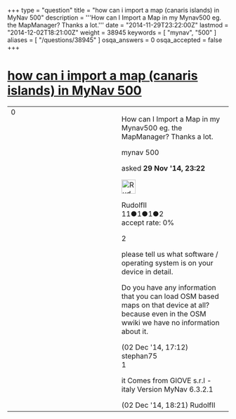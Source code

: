 +++
type = "question"
title = "how can i import a map (canaris islands) in MyNav 500"
description = '''How can I Import a Map in my Mynav500 eg. the MapManager? Thanks a lot.'''
date = "2014-11-29T23:22:00Z"
lastmod = "2014-12-02T18:21:00Z"
weight = 38945
keywords = [ "mynav", "500" ]
aliases = [ "/questions/38945" ]
osqa_answers = 0
osqa_accepted = false
+++

<div class="headNormal">

# [how can i import a map (canaris islands) in MyNav 500](/questions/38945/how-can-i-import-a-map-canaris-islands-in-mynav-500)

</div>

<div id="main-body">

<div id="askform">

<table id="question-table" style="width:100%;">
<colgroup>
<col style="width: 50%" />
<col style="width: 50%" />
</colgroup>
<tbody>
<tr>
<td style="width: 30px; vertical-align: top"><div class="vote-buttons">
<span id="post-38945-upvote" class="ajax-command post-vote up" rel="nofollow" title="I like this post (click again to cancel)"> </span>
<div id="post-38945-score" class="post-score" title="current number of votes">
0
</div>
<span id="post-38945-downvote" class="ajax-command post-vote down" rel="nofollow" title="I dont like this post (click again to cancel)"> </span> <span id="favorite-mark" class="ajax-command favorite-mark" rel="nofollow" title="mark/unmark this question as favorite (click again to cancel)"> </span>
<div id="favorite-count" class="favorite-count">
&#10;</div>
</div></td>
<td><div id="item-right">
<div class="question-body">
<p>How can I Import a Map in my Mynav500 eg. the MapManager? Thanks a lot.</p>
</div>
<div id="question-tags" class="tags-container tags">
<span class="post-tag tag-link-mynav" rel="tag" title="see questions tagged &#39;mynav&#39;">mynav</span> <span class="post-tag tag-link-500" rel="tag" title="see questions tagged &#39;500&#39;">500</span>
</div>
<div id="question-controls" class="post-controls">
&#10;</div>
<div class="post-update-info-container">
<div class="post-update-info post-update-info-user">
<p>asked <strong>29 Nov '14, 23:22</strong></p>
<img src="https://secure.gravatar.com/avatar/cbf67a6a4397fa17242a8c8354f5019e?s=32&amp;d=identicon&amp;r=g" class="gravatar" width="32" height="32" alt="RudolfII&#39;s gravatar image" />
<p><span>RudolfII</span><br />
<span class="score" title="11 reputation points">11</span><span title="1 badges"><span class="badge1">●</span><span class="badgecount">1</span></span><span title="1 badges"><span class="silver">●</span><span class="badgecount">1</span></span><span title="2 badges"><span class="bronze">●</span><span class="badgecount">2</span></span><br />
<span class="accept_rate" title="Rate of the user&#39;s accepted answers">accept rate:</span> <span title="RudolfII has no accepted answers">0%</span></p>
</div>
</div>
<div id="comments-container-38945" class="comments-container">
<span id="39006"></span>
<div id="comment-39006" class="comment">
<div id="post-39006-score" class="comment-score">
2
</div>
<div class="comment-text">
<p>please tell us what software / operating system is on your device in detail.</p>
<p>Do you have any information that you can load OSM based maps on that device at all? because even in the OSM wwiki we have no information about it.</p>
</div>
<div id="comment-39006-info" class="comment-info">
<span class="comment-age">(02 Dec '14, 17:12)</span> <span class="comment-user userinfo">stephan75</span>
</div>
</div>
<span id="39011"></span>
<div id="comment-39011" class="comment">
<div id="post-39011-score" class="comment-score">
1
</div>
<div class="comment-text">
<p>it Comes from GIOVE s.r.l - italy Version MyNav 6.3.2.1</p>
</div>
<div id="comment-39011-info" class="comment-info">
<span class="comment-age">(02 Dec '14, 18:21)</span> <span class="comment-user userinfo">RudolfII</span>
</div>
</div>
</div>
<div id="comment-tools-38945" class="comment-tools">
&#10;</div>
<div class="clear">
&#10;</div>
<div id="comment-38945-form-container" class="comment-form-container">
&#10;</div>
<div class="clear">
&#10;</div>
</div></td>
</tr>
</tbody>
</table>

</div>

</div>

